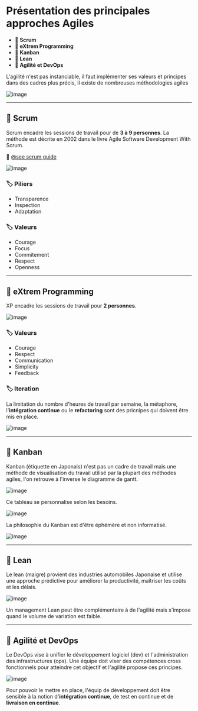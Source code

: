 # Présentation des principales approches Agiles

*  🔖 **Scrum**
*  🔖 **eXtrem Programming**
*  🔖 **Kanban**
*  🔖 **Lean**
*  🔖 **Agilité et DevOps**

L'agilité n'est pas instanciable, il faut implémenter ses valeurs et principes dans des cadres plus précis, il existe de nombreuses méthodologies agiles

![image](https://raw.githubusercontent.com/POEC-20-05/AGI-MET/master/wiki/resources/02/01-Agile-distribution.jpg)

___

## 📑 Scrum

Scrum encadre les sessions de travail pour de **3 à 9 personnes**. La méthode est décrite en 2002 dans le livre Agile Software Development With Scrum.

🔗 [@see scrum guide](https://www.scrum.org/resources/scrum-guide?gclid=CjwKCAjwte71BRBCEiwAU_V9hwM5usG59GkN4f7sfAAm99sDgs5Tis2_Aukm-Tb74cXZDKe8wH-TIRoC_psQAvD_BwE)

![image ](https://raw.githubusercontent.com/POEC-20-05/AGI-MET/master/wiki/resources/02/02-Scrum-overview.jpg)

### 🏷️ **Piliers**

* Transparence
* Inspection
* Adaptation

### 🏷️ **Valeurs**

* Courage
* Focus
* Commitement
* Respect
* Openness

___

## 📑 eXtrem Programming

XP encadre les sessions de travail pour **2 personnes**.

![image ](https://raw.githubusercontent.com/POEC-20-05/AGI-MET/master/wiki/resources/02/03-XP-Overview.jpg)

### 🏷️ **Valeurs**

* Courage
* Respect
* Communication
* Simplicity
* Feedback

### 🏷️ **Iteration**

La limitation du nombre d'heures de travail par semaine, la métaphore, l'**intégration continue** ou le **refactoring** sont des pricnipes qui doivent être mis en place.

![image ](https://raw.githubusercontent.com/POEC-20-05/AGI-MET/master/wiki/resources/02/04-XP.jpg)

___

## 📑 Kanban

Kanban (étiquette en Japonais) n'est pas un cadre de travail mais une méthode de visualisation du travail utilisé par la plupart des méthodes agiles, l'on retrouve à l'inverse le diagramme de gantt.

![image ](https://raw.githubusercontent.com/POEC-20-05/AGI-MET/master/wiki/resources/02/05-Kanban.jpg)

Ce tableau se personnalise selon les besoins.

![image ](https://raw.githubusercontent.com/POEC-20-05/AGI-MET/master/wiki/resources/02/06-Kanban-custom.jpg)

La philosophie du Kanban est d'être éphémère et non informatisé.

![image ](https://raw.githubusercontent.com/POEC-20-05/AGI-MET/master/wiki/resources/02/07-Kanban-exemple.jpg)

___

## 📑 Lean

Le lean (maigre) provient des industries automobiles Japonaise et utilise une approche prédictive pour améliorer la productivité, maîtriser les coûts et les délais.

![image ](https://raw.githubusercontent.com/POEC-20-05/AGI-MET/master/wiki/resources/02/08-Lean.jpg)

Un management Lean peut être complémentaire à de l'agilité mais s'impose quand le volume de variation est faible.

___

## 📑 Agilité et DevOps

Le DevOps vise à unifier le développement logiciel (dev) et l'administration des infrastructures (ops). Une équipe doit viser des compétences cross fonctionnels pour atteindre cet objectif et l'agilité propose ces principes.

![image ](https://raw.githubusercontent.com/POEC-20-05/AGI-MET/master/wiki/resources/02/09-Agile-devOps.jpg)

Pour pouvoir le mettre en place, l'équip de développement doit être sensible à la notion d'**intégration continue**, de test en continue et de **livraison en continue**.